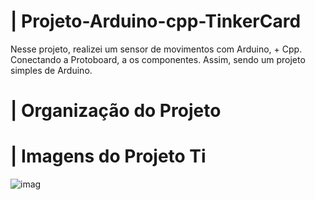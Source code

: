 # | Projeto-Arduino-cpp-TinkerCard
 
  Nesse projeto, realizei um sensor de movimentos com Arduino, + Cpp. Conectando a Protoboard, a os componentes. Assim, sendo um projeto simples de Arduino.

# | Organização do Projeto


# | Imagens do Projeto Ti
  
![imag](https://github.com/user-attachments/assets/a318b6ee-bb10-40b8-add4-95fb8471fec1)
